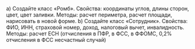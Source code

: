 a)	Создайте класс «Ромб». Свойства: координаты углов, длины сторон, цвет, цвет заливки. Методы: расчет периметра, расчет площади, нарисовать в новой форме.
b)	Создайте класс «Сотрудник». Свойства: ФИО, ИНН, страховой номер, доход, налоговый вычет, инвалидность. Методы: расчет ЕСН (отчисления в ПФР, в ФСС, в ФФОМС, 0,2% отчисления в ФСС несчастный случай)
